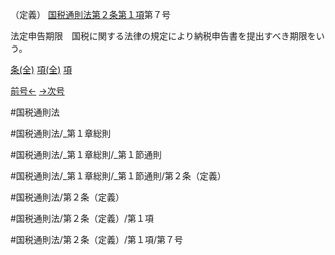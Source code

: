 （定義）
[国税通則法第２条第１項](国税通則法＿＿＿＿＿第２条第１項)第７号

法定申告期限　国税に関する法律の規定により納税申告書を提出すべき期限をいう。

[条(全)](国税通則法＿＿＿＿＿第２条_.md)    [項(全)](国税通則法＿＿＿＿＿第２条第１項_.md)    [項](国税通則法＿＿＿＿＿第２条第１項.md)

[前号←](国税通則法＿＿＿＿＿第２条第１項第６号.md)    [→次号](国税通則法＿＿＿＿＿第２条第１項第８号.md)

#国税通則法

#国税通則法/_第１章総則

#国税通則法/_第１章総則/_第１節通則

#国税通則法/_第１章総則/_第１節通則/第２条（定義）

#国税通則法/第２条（定義）

#国税通則法/第２条（定義）/第１項

#国税通則法/第２条（定義）/第１項/第７号

